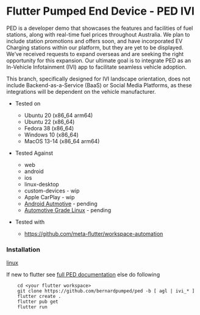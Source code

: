 # Flutter Pumped End Device - PED IVI

PED is a developer demo that showcases the features and facilities of fuel stations, along with real-time fuel prices throughout Australia. 
We plan to include station promotions and offers soon, and have incorporated EV Charging stations within our platform, but they are yet to be displayed.
We’ve received requests to expand overseas and are seeking the right opportunity for this expansion.
Our ultimate goal is to integrate PED as an In-Vehicle Infotainment (IVI) app to facilitate seamless vehicle adoption.

This branch, specifically designed for IVI landscape orientation, does not include Backend-as-a-Service (BaaS) or Social Media Platforms, as these integrations will be dependent on the vehicle manufacturer.


- Tested on

  - Ubuntu 20 (x86_64 arm64)
  - Ubuntu 22 (x86_64)
  - Fedora 38 (x86_64)
  - Windows 10 (x86_64)
  - MacOS 13-14 (x86_64 arm64)

- Tested Against

  - web
  - android
  - ios
  - linux-desktop
  - custom-devices - wip
  - Apple CarPlay - wip
  - [Android Autmotive](https://source.android.com/docs/automotive/start/what_automotive) - pending
  - [Automotive Grade Linux](https://www.automotivelinux.org) - pending

- Tested with

  - https://github.com/meta-flutter/workspace-automation

### Installation

[linux](https://docs.flutter.dev/get-started/install/linux)

If new to flutter see [full PED documentation](https://github.com/bernardpumped/ped/blob/main/documentation/FULL-README.md) else do following  

```
    cd <your flutter workspace>
    git clone https://github.com/bernardpumped/ped -b [ agl | ivi_* ]
    flutter create .
    flutter pub get
    flutter run
```
